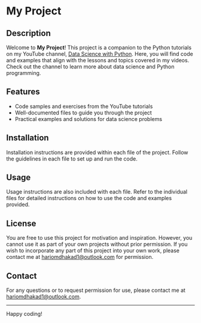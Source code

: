 # My Project

## Description

Welcome to **My Project**! This project is a companion to the Python tutorials on my YouTube channel, [Data Science with Python](https://www.youtube.com/channel/UCy4aT5KP2e0B4a6tX9k8w9A). Here, you will find code and examples that align with the lessons and topics covered in my videos. Check out the channel to learn more about data science and Python programming.

## Features

- Code samples and exercises from the YouTube tutorials
- Well-documented files to guide you through the project
- Practical examples and solutions for data science problems

## Installation

Installation instructions are provided within each file of the project. Follow the guidelines in each file to set up and run the code.

## Usage

Usage instructions are also included with each file. Refer to the individual files for detailed instructions on how to use the code and examples provided.

## License

You are free to use this project for motivation and inspiration. However, you cannot use it as part of your own projects without prior permission. If you wish to incorporate any part of this project into your own work, please contact me at [hariomdhakad1@outlook.com](mailto:hariomdhakad1@outlook.com) for permission.

## Contact

For any questions or to request permission for use, please contact me at [hariomdhakad1@outlook.com](mailto:hariomdhakad1@outlook.com).

---

Happy coding!
